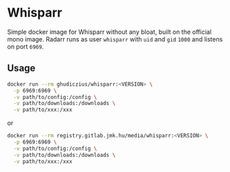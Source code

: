 # Whisparr

Simple docker image for Whisparr without any bloat, built on the official mono image. Radarr runs as user `whisparr` with `uid` and `gid` `1000` and listens on port `6969`.

## Usage

```sh
docker run --rm ghudiczius/whisparr:<VERSION> \
  -p 6969:6969 \
  -v path/to/config:/config \
  -v path/to/downloads:/downloads \
  -v path/to/xxx:/xxx
```

or

```sh
docker run --rm registry.gitlab.jmk.hu/media/whisparr:<VERSION> \
  -p 6969:6969 \
  -v path/to/config:/config \
  -v path/to/downloads:/downloads \
  -v path/to/xxx:/xxx
```
